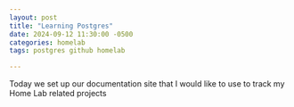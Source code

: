 ```yaml
---
layout: post
title: "Learning Postgres"
date: 2024-09-12 11:30:00 -0500
categories: homelab
tags: postgres github homelab

---
```


Today we set up our documentation site that I would like to use to track my Home Lab related projects
